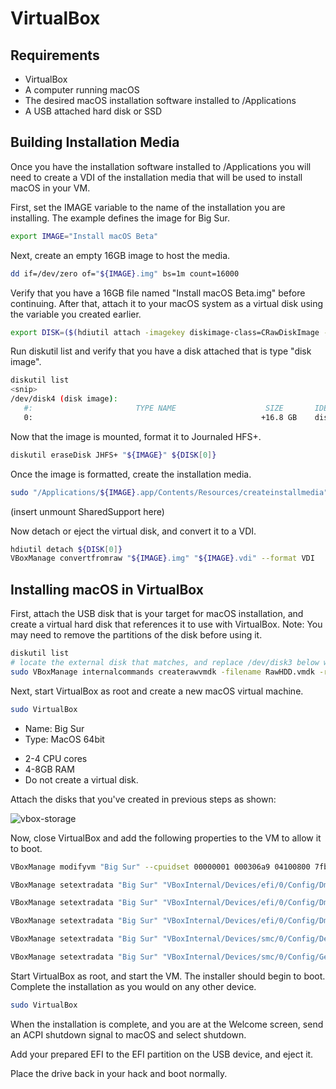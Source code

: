 # VirtualBox

## Requirements

- VirtualBox
- A computer running macOS
- The desired macOS installation software installed to /Applications
- A USB attached hard disk or SSD

## Building Installation Media

Once you have the installation software installed to /Applications you will need to create a VDI of the installation media that will be used to install macOS in your VM.

First, set the IMAGE variable to the name of the installation you are installing.  The example defines the image for Big Sur.

```bash
export IMAGE="Install macOS Beta"
```

Next, create an empty 16GB image to host the media.

```bash
dd if=/dev/zero of="${IMAGE}.img" bs=1m count=16000
```

Verify that you have a 16GB file named "Install macOS Beta.img" before continuing.  After that, attach it to your macOS system as a virtual disk using the variable you created earlier.

```bash
export DISK=($(hdiutil attach -imagekey diskimage-class=CRawDiskImage -nomount "${IMAGE}.img"))
```

Run diskutil list and verify that you have a disk attached that is type "disk image".

```bash
diskutil list
<snip>
/dev/disk4 (disk image):
   #:                       TYPE NAME                    SIZE       IDENTIFIER
   0:                                                   +16.8 GB    disk4
```

Now that the image is mounted, format it to Journaled HFS+.

```bash
diskutil eraseDisk JHFS+ "${IMAGE}" ${DISK[0]}
```

Once the image is formatted, create the installation media.

```bash
sudo "/Applications/${IMAGE}.app/Contents/Resources/createinstallmedia" --nointeraction --volume "/Volumes/${IMAGE}"
```

(insert unmount SharedSupport here)

Now detach or eject the virtual disk, and convert it to a VDI.

```bash
hdiutil detach ${DISK[0]}
VBoxManage convertfromraw "${IMAGE}.img" "${IMAGE}.vdi" --format VDI
```

## Installing macOS in VirtualBox

First, attach the USB disk that is your target for macOS installation, and create a virtual hard disk that references it to use with VirtualBox.  Note: You may need to remove the partitions of the disk before using it.

```bash
diskutil list
# locate the external disk that matches, and replace /dev/disk3 below with the device path.
sudo VBoxManage internalcommands createrawvmdk -filename RawHDD.vmdk -rawdisk /dev/disk3
```

Next, start VirtualBox as root and create a new macOS virtual machine.

```bash
sudo VirtualBox
```

* Name: Big Sur
* Type: MacOS 64bit

- 2-4 CPU cores
- 4-8GB RAM
- Do not create a virtual disk.

Attach the disks that you've created in previous steps as shown:

![vbox-storage](../images/extras/bigsur-md/vbox-storage.png)

Now, close VirtualBox and add the following properties to the VM to allow it to boot. 

```bash
VBoxManage modifyvm "Big Sur" --cpuidset 00000001 000306a9 04100800 7fbae3ff bfebfbff

VBoxManage setextradata "Big Sur" "VBoxInternal/Devices/efi/0/Config/DmiSystemProduct" "iMacPro1,1"

VBoxManage setextradata "Big Sur" "VBoxInternal/Devices/efi/0/Config/DmiSystemVersion" "1.0"

VBoxManage setextradata "Big Sur" "VBoxInternal/Devices/efi/0/Config/DmiBoardProduct" "Mac-7BA5B2D9E42DDD94"

VBoxManage setextradata "Big Sur" "VBoxInternal/Devices/smc/0/Config/DeviceKey" "ourhardworkbythesewordsguardedpleasedontsteal(c)AppleComputerInc"

VBoxManage setextradata "Big Sur" "VBoxInternal/Devices/smc/0/Config/GetKeyFromRealSMC" 1
```

Start VirtualBox as root, and start the VM.  The installer should begin to boot.  Complete the installation as you would on any other device.

```bash
sudo VirtualBox
```

When the installation is complete, and you are at the Welcome screen, send an ACPI shutdown signal to macOS and select shutdown.

Add your prepared EFI to the EFI partition on the USB device, and eject it.

Place the drive back in your hack and boot normally.